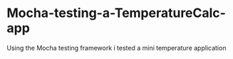 # Mocha-testing-a-TemperatureCalc-app
Using the Mocha testing framework i tested a mini temperature application
